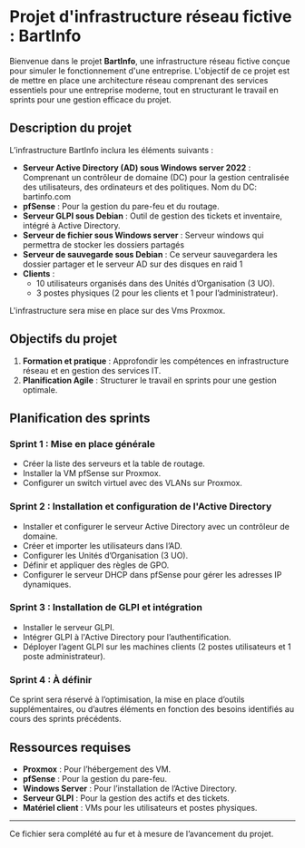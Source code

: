 # Projet d'infrastructure réseau fictive : BartInfo

Bienvenue dans le projet **BartInfo**, une infrastructure réseau fictive conçue pour simuler le fonctionnement d'une entreprise. L'objectif de ce projet est de mettre en place une architecture réseau comprenant des services essentiels pour une entreprise moderne, tout en structurant le travail en sprints pour une gestion efficace du projet.

## Description du projet

L’infrastructure BartInfo inclura les éléments suivants :

- **Serveur Active Directory (AD) sous Windows server 2022** : Comprenant un contrôleur de domaine (DC) pour la gestion centralisée des utilisateurs, des ordinateurs et des politiques. Nom du DC: bartinfo.com
- **pfSense** : Pour la gestion du pare-feu et du routage.
- **Serveur GLPI sous Debian** : Outil de gestion des tickets et inventaire, intégré à Active Directory.
- **Serveur de fichier sous Windows server** : Serveur windows qui permettra de stocker les dossiers partagés
- **Serveur de sauvegarde sous Debian** : Ce serveur sauvegardera les dossier partager et le serveur AD sur des disques en raid 1
- **Clients** :
  - 10 utilisateurs organisés dans des Unités d’Organisation (3 UO).
  - 3 postes physiques (2 pour les clients et 1 pour l’administrateur).


L'infrastructure sera mise en place sur des Vms Proxmox.

## Objectifs du projet

1. **Formation et pratique** : Approfondir les compétences en infrastructure réseau et en gestion des services IT.
2. **Planification Agile** : Structurer le travail en sprints pour une gestion optimale.

## Planification des sprints

### Sprint 1 : Mise en place générale
- Créer la liste des serveurs et la table de routage.
- Installer la VM pfSense sur Proxmox.
- Configurer un switch virtuel avec des VLANs sur Proxmox.

### Sprint 2 : Installation et configuration de l'Active Directory
- Installer et configurer le serveur Active Directory avec un contrôleur de domaine.
- Créer et importer les utilisateurs dans l’AD.
- Configurer les Unités d’Organisation (3 UO).
- Définir et appliquer des règles de GPO.
- Configurer le serveur DHCP dans pfSense pour gérer les adresses IP dynamiques.

### Sprint 3 : Installation de GLPI et intégration
- Installer le serveur GLPI.
- Intégrer GLPI à l'Active Directory pour l’authentification.
- Déployer l’agent GLPI sur les machines clients (2 postes utilisateurs et 1 poste administrateur).

### Sprint 4 : À définir
Ce sprint sera réservé à l’optimisation, la mise en place d’outils supplémentaires, ou d’autres éléments en fonction des besoins identifiés au cours des sprints précédents.

## Ressources requises

- **Proxmox** : Pour l’hébergement des VM.
- **pfSense** : Pour la gestion du pare-feu.
- **Windows Server** : Pour l’installation de l’Active Directory.
- **Serveur GLPI** : Pour la gestion des actifs et des tickets.
- **Matériel client** : VMs pour les utilisateurs et postes physiques.

---
Ce fichier sera complété au fur et à mesure de l’avancement du projet. 
